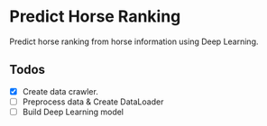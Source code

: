 # Predict Horse Ranking

Predict horse ranking from horse information using Deep Learning.

## Todos

- [X] Create data crawler.
- [ ] Preprocess data & Create DataLoader
- [ ] Build Deep Learning model
